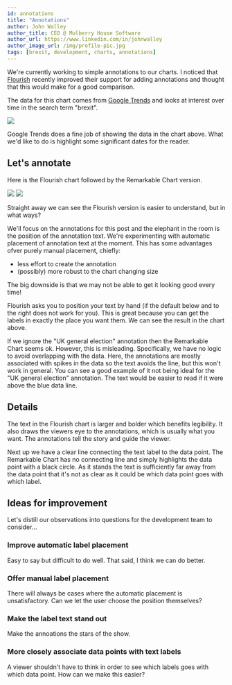 ```yaml
---
id: annotations
title: "Annotations"
author: John Walley
author_title: CEO @ Mulberry House Software
author_url: https://www.linkedin.com/in/johnwalley
author_image_url: /img/profile-pic.jpg
tags: [brexit, development, charts, annotations]
---
```


We're currently working to simple annotations to our charts. I noticed that [Flourish](https://flourish.studio/) recently improved their support for adding annotations and thought that this would make for a good comparison.

The data for this chart comes from [Google Trends](https://trends.google.com/trends/explore/TIMESERIES/1609432800?hl=en-US&tz=0&date=today+5-y&geo=GB&q=brexit&sni=3) and looks at interest over time in the search term "brexit".

![](/img/blog/google-annotations.png)

Google Trends does a fine job of showing the data in the chart above. What we'd like to do is highlight some significant dates for the reader.

## Let's annotate

Here is the Flourish chart followed by the Remarkable Chart version.

![](/img/blog/flourish-annotations.png)
![](/img/blog/remarkable-chart-annotations.png)

Straight away we can see the Flourish version is easier to understand, but in what ways?

<!-- truncate-->

We'll focus on the annotations for this post and the elephant in the room is the position of the annotation text. We're experimenting with automatic placement of annotation text at the moment. This has some advantages ofver purely manual placement, chiefly:

- less effort to create the annotation
- (possibly) more robust to the chart changing size

The big downside is that we may not be able to get it looking good every time!

Flourish asks you to position your text by hand (if the default below and to the right does not work for you). This is great because you can get the labels in exactly the place you want them. We can see the result in the chart above.

If we ignore the "UK general election" annotation then the Remarkable Chart seems ok. However, this is misleading. Specifically, we have no logic to avoid overlapping with the data. Here, the annotations are mostly associated with spikes in the data so the text avoids the line, but this won't work in general. You can see a good example of it not being ideal for the "UK general election" annotation. The text would be easier to read if it were above the blue data line.

## Details

The text in the Flourish chart is larger and bolder which benefits legibility. It also draws the viewers eye to the annotations, which is usually what you want. The annotations tell the story and guide the viewer.

Next up we have a clear line connecting the text label to the data point. The Remarkable Chart has no connecting line and simply highlights the data point with a black circle. As it stands the text is sufficiently far away from the data point that it's not as clear as it could be which data point goes with which label.

## Ideas for improvement

Let's distill our observations into questions for the development team to consider...

### Improve automatic label placement

Easy to say but difficult to do well. That said, I think we can do better.

### Offer manual label placement

There will always be cases where the automatic placement is unsatisfactory. Can we let the user choose the position themselves?

### Make the label text stand out

Make the annoations the stars of the show.

### More closely associate data points with text labels

A viewer shouldn't have to think in order to see which labels goes with which data point. How can we make this easier?
